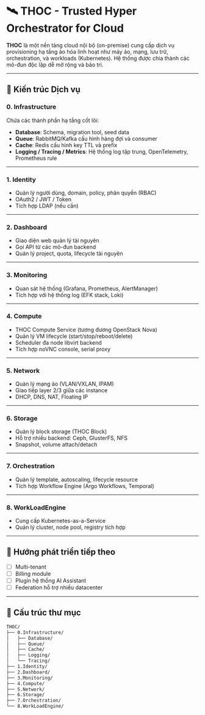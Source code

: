 # 🛰️ THOC - Trusted Hyper Orchestrator for Cloud

**THOC** là một nền tảng cloud nội bộ (on-premise) cung cấp dịch vụ provisioning hạ tầng ảo hóa linh hoạt như máy ảo, mạng, lưu trữ, orchestration, và workloads (Kubernetes). Hệ thống được chia thành các mô-đun độc lập dễ mở rộng và bảo trì.

---

## 🧱 Kiến trúc Dịch vụ

### 0. Infrastructure
Chứa các thành phần hạ tầng cốt lõi:
- **Database**: Schema, migration tool, seed data
- **Queue**: RabbitMQ/Kafka cấu hình hàng đợi và consumer
- **Cache**: Redis cấu hình key TTL và prefix
- **Logging / Tracing / Metrics**: Hệ thống log tập trung, OpenTelemetry, Prometheus rule

---

### 1. Identity
- Quản lý người dùng, domain, policy, phân quyền (RBAC)
- OAuth2 / JWT / Token
- Tích hợp LDAP (nếu cần)

---

### 2. Dashboard
- Giao diện web quản lý tài nguyên
- Gọi API từ các mô-đun backend
- Quản lý project, quota, lifecycle tài nguyên

---

### 3. Monitoring
- Quan sát hệ thống (Grafana, Prometheus, AlertManager)
- Tích hợp với hệ thống log (EFK stack, Loki)

---

### 4. Compute
- THOC Compute Service (tương đương OpenStack Nova)
- Quản lý VM lifecycle (start/stop/reboot/delete)
- Scheduler đa node libvirt backend
- Tích hợp noVNC console, serial proxy

---

### 5. Network
- Quản lý mạng ảo (VLAN/VXLAN, IPAM)
- Giao tiếp layer 2/3 giữa các instance
- DHCP, DNS, NAT, Floating IP

---

### 6. Storage
- Quản lý block storage (THOC Block)
- Hỗ trợ nhiều backend: Ceph, GlusterFS, NFS
- Snapshot, volume attach/detach

---

### 7. Orchestration
- Quản lý template, autoscaling, lifecycle resource
- Tích hợp Workflow Engine (Argo Workflows, Temporal)

---

### 8. WorkLoadEngine
- Cung cấp Kubernetes-as-a-Service
- Quản lý cluster, node pool, registry tích hợp

---

## 🚀 Hướng phát triển tiếp theo

- [ ] Multi-tenant
- [ ] Billing module
- [ ] Plugin hệ thống AI Assistant
- [ ] Federation hỗ trợ nhiều datacenter

---

## 📁 Cấu trúc thư mục

```bash
THOC/
├── 0.Infrastructure/
│   ├── Database/
│   ├── Queue/
│   ├── Cache/
│   ├── Logging/
│   └── Tracing/
├── 1.Identity/
├── 2.Dashboard/
├── 3.Monitoring/
├── 4.Compute/
├── 5.Network/
├── 6.Storage/
├── 7.Orchestration/
└── 8.WorkLoadEngine/
